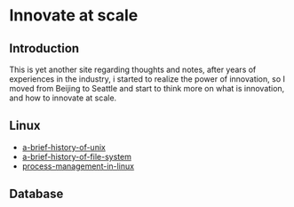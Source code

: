 # Innovate at scale

## Introduction
This is yet another site regarding thoughts and notes, after years of experiences in the industry, i started to realize the power of innovation, so I moved from Beijing to Seattle and start to think more on what is innovation, and how to innovate at scale.

## Linux
* [a-brief-history-of-unix](./a-brief-hisotry-of-unix.md)
* [a-brief-history-of-file-system](./file-system-history.md)
* [process-management-in-linux](./process-management-in-linux.md)

## Database
